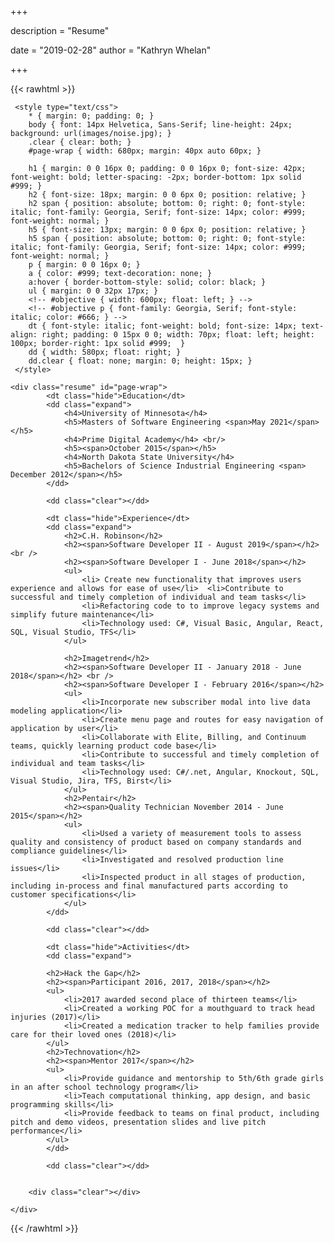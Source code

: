 +++

description = "Resume"

date = "2019-02-28"
author = "Kathryn Whelan"

+++

{{< rawhtml >}}

<head>
     <meta http-equiv="Content-Type" content="text/html; charset=utf-8"/>

     <style type="text/css">
        * { margin: 0; padding: 0; }
        body { font: 14px Helvetica, Sans-Serif; line-height: 24px; background: url(images/noise.jpg); }
        .clear { clear: both; }
        #page-wrap { width: 680px; margin: 40px auto 60px; }

        h1 { margin: 0 0 16px 0; padding: 0 0 16px 0; font-size: 42px; font-weight: bold; letter-spacing: -2px; border-bottom: 1px solid #999; }
        h2 { font-size: 18px; margin: 0 0 6px 0; position: relative; }
        h2 span { position: absolute; bottom: 0; right: 0; font-style: italic; font-family: Georgia, Serif; font-size: 14px; color: #999; font-weight: normal; }
        h5 { font-size: 13px; margin: 0 0 6px 0; position: relative; }
        h5 span { position: absolute; bottom: 0; right: 0; font-style: italic; font-family: Georgia, Serif; font-size: 14px; color: #999; font-weight: normal; }
        p { margin: 0 0 16px 0; }
        a { color: #999; text-decoration: none; }
        a:hover { border-bottom-style: solid; color: black; }
        ul { margin: 0 0 32px 17px; }
        <!-- #objective { width: 600px; float: left; } -->
        <!-- #objective p { font-family: Georgia, Serif; font-style: italic; color: #666; } -->
        dt { font-style: italic; font-weight: bold; font-size: 14px; text-align: right; padding: 0 15px 0 0; width: 70px; float: left; height: 100px; border-right: 1px solid #999;  }
        dd { width: 580px; float: right; }
        dd.clear { float: none; margin: 0; height: 15px; }
     </style>
</head>

<body>

    <div class="resume" id="page-wrap">
            <dt class="hide">Education</dt>
            <dd class="expand">
                <h4>University of Minnesota</h4>
                <h5>Masters of Software Engineering <span>May 2021</span></h5>
                <h4>Prime Digital Academy</h4> <br/>
                <h5><span>October 2015</span></h5>
                <h4>North Dakota State University</h4>
                <h5>Bachelors of Science Industrial Engineering <span> December 2012</span></h5>
            </dd>

            <dd class="clear"></dd>

            <dt class="hide">Experience</dt>
            <dd class="expand">
                <h2>C.H. Robinson</h2>
                <h2><span>Software Developer II - August 2019</span></h2> <br />
                <h2><span>Software Developer I - June 2018</span></h2>
                <ul>
                    <li> Create new functionality that improves users experience and allows for ease of use</li>  <li>Contribute to successful and timely completion of individual and team tasks</li>
                    <li>Refactoring code to to improve legacy systems and simplify future maintenance</li>
                    <li>Technology used: C#, Visual Basic, Angular, React, SQL, Visual Studio, TFS</li>
                </ul>

                <h2>Imagetrend</h2>
                <h2><span>Software Developer II - January 2018 - June 2018</span></h2> <br />
                <h2><span>Software Developer I - February 2016</span></h2>
                <ul>
                    <li>Incorporate new subscriber modal into live data modeling application</li>
                    <li>Create menu page and routes for easy navigation of application by user</li>
                    <li>Collaborate with Elite, Billing, and Continuum teams, quickly learning product code base</li>
                    <li>Contribute to successful and timely completion of individual and team tasks</li>
                    <li>Technology used: C#/.net, Angular, Knockout, SQL, Visual Studio, Jira, TFS, Birst</li>
                </ul>
                <h2>Pentair</h2>
                <h2><span>Quality Technician November 2014 - June 2015</span></h2>
                <ul>
                    <li>Used a variety of measurement tools to assess quality and consistency of product based on company standards and compliance guidelines</li>
                    <li>Investigated and resolved production line issues</li>
                    <li>Inspected product in all stages of production, including in-process and final manufactured parts according to customer specifications</li>
                </ul>
            </dd>

            <dd class="clear"></dd>

            <dt class="hide">Activities</dt>
            <dd class="expand">

            <h2>Hack the Gap</h2>
            <h2><span>Participant 2016, 2017, 2018</span></h2>
            <ul>
                <li>2017 awarded second place of thirteen teams</li>
                <li>Created a working POC for a mouthguard to track head injuries (2017)</li>
                <li>Created a medication tracker to help families provide care for their loved ones (2018)</li>
            </ul>
            <h2>Technovation</h2>
            <h2><span>Mentor 2017</span></h2>
            <ul>
                <li>Provide guidance and mentorship to 5th/6th grade girls in an after school technology program</li>
                <li>Teach computational thinking, app design, and basic programming skills</li>
                <li>Provide feedback to teams on final product, including pitch and demo videos, presentation slides and live pitch performance</li>
            </ul>
            </dd>

            <dd class="clear"></dd>


        <div class="clear"></div>

    </div>

</body>

</html>
{{< /rawhtml >}}
